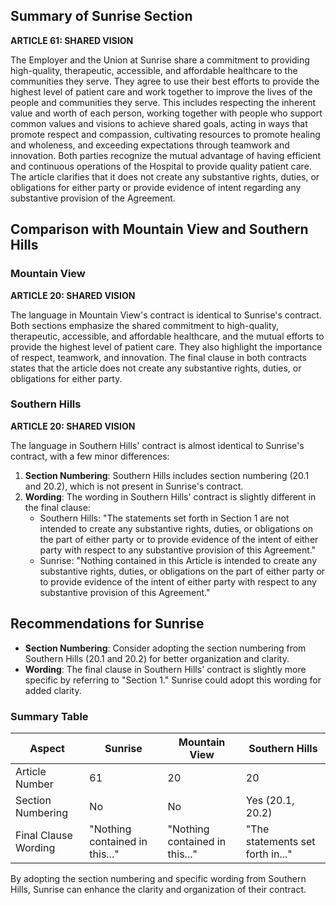 ## Summary of Sunrise Section

**ARTICLE 61: SHARED VISION**

The Employer and the Union at Sunrise share a commitment to providing high-quality, therapeutic, accessible, and affordable healthcare to the communities they serve. They agree to use their best efforts to provide the highest level of patient care and work together to improve the lives of the people and communities they serve. This includes respecting the inherent value and worth of each person, working together with people who support common values and visions to achieve shared goals, acting in ways that promote respect and compassion, cultivating resources to promote healing and wholeness, and exceeding expectations through teamwork and innovation. Both parties recognize the mutual advantage of having efficient and continuous operations of the Hospital to provide quality patient care. The article clarifies that it does not create any substantive rights, duties, or obligations for either party or provide evidence of intent regarding any substantive provision of the Agreement.

## Comparison with Mountain View and Southern Hills

### Mountain View

**ARTICLE 20: SHARED VISION**

The language in Mountain View's contract is identical to Sunrise's contract. Both sections emphasize the shared commitment to high-quality, therapeutic, accessible, and affordable healthcare, and the mutual efforts to provide the highest level of patient care. They also highlight the importance of respect, teamwork, and innovation. The final clause in both contracts states that the article does not create any substantive rights, duties, or obligations for either party.

### Southern Hills

**ARTICLE 20: SHARED VISION**

The language in Southern Hills' contract is almost identical to Sunrise's contract, with a few minor differences:

1. **Section Numbering**: Southern Hills includes section numbering (20.1 and 20.2), which is not present in Sunrise's contract.
2. **Wording**: The wording in Southern Hills' contract is slightly different in the final clause:
   - Southern Hills: "The statements set forth in Section 1 are not intended to create any substantive rights, duties, or obligations on the part of either party or to provide evidence of the intent of either party with respect to any substantive provision of this Agreement."
   - Sunrise: "Nothing contained in this Article is intended to create any substantive rights, duties, or obligations on the part of either party or to provide evidence of the intent of either party with respect to any substantive provision of this Agreement."

## Recommendations for Sunrise

- **Section Numbering**: Consider adopting the section numbering from Southern Hills (20.1 and 20.2) for better organization and clarity.
- **Wording**: The final clause in Southern Hills' contract is slightly more specific by referring to "Section 1." Sunrise could adopt this wording for added clarity.

### Summary Table

| Aspect                  | Sunrise                          | Mountain View                   | Southern Hills                  |
|-------------------------|----------------------------------|---------------------------------|---------------------------------|
| Article Number          | 61                               | 20                              | 20                              |
| Section Numbering       | No                               | No                              | Yes (20.1, 20.2)                |
| Final Clause Wording    | "Nothing contained in this..."   | "Nothing contained in this..."  | "The statements set forth in..."|

By adopting the section numbering and specific wording from Southern Hills, Sunrise can enhance the clarity and organization of their contract.